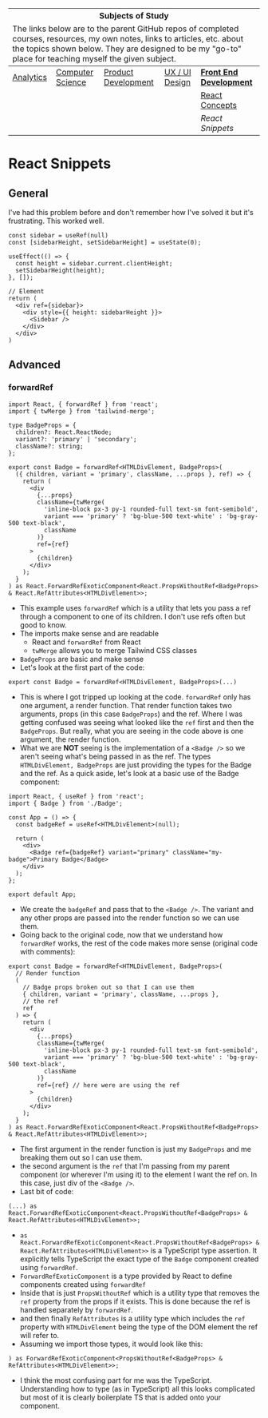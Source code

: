 <table>
    <thead>
        <tr>
            <th colspan="5" style="text-align: center;"><strong>Subjects of Study</strong></th>
        </tr>
        <tr>
            <td colspan="5">The links below are to the parent GitHub repos of completed courses, resources, my own notes, links to articles, etc. about the topics shown below. They are designed to be my "go-to" place for teaching myself the given subject.</td>
        </tr>
    </thead>
    <tbody>
        <tr>
            <td><a href="https://github.com/coolinmc6/analytics">Analytics</a></td>
            <td><a href="https://github.com/coolinmc6/CS-concepts">Computer Science</a></td>
            <td><a href="https://github.com/coolinmc6/design-ux-ui#product-design--development">Product Development</a></td>
            <td><a href="https://github.com/coolinmc6/design-ux-ui">UX / UI Design</a></td>
            <td><strong><a href="https://github.com/coolinmc6/front-end-dev">Front End Development</a></strong></td>
        </tr>
        <tr>
            <td></td>
            <td></td>
            <td></td>
            <td></td>
            <td><a href="https://github.com/coolinmc6/front-end-dev/blob/master/react/">React Concepts</a></td>
        </tr>
        <tr>
            <td></td>
            <td></td>
            <td></td>
            <td></td>
            <td><em>React Snippets</em></td>
        </tr>
    </tbody>
</table>


# React Snippets

## General
I've had this problem before and don't remember how I've solved it but it's frustrating. This worked
well.

```tsx
const sidebar = useRef(null)
const [sidebarHeight, setSidebarHeight] = useState(0);

useEffect(() => {
  const height = sidebar.current.clientHeight;
  setSidebarHeight(height);
}, []);

// Element
return (
  <div ref={sidebar}>
    <div style={{ height: sidebarHeight }}>
      <Sidebar />
    </div>
  </div>
)
```

## Advanced

### forwardRef

```tsx
import React, { forwardRef } from 'react';
import { twMerge } from 'tailwind-merge';

type BadgeProps = {
  children?: React.ReactNode;
  variant?: 'primary' | 'secondary';
  className?: string;
};

export const Badge = forwardRef<HTMLDivElement, BadgeProps>(
  ({ children, variant = 'primary', className, ...props }, ref) => {
    return (
      <div
        {...props}
        className={twMerge(
          'inline-block px-3 py-1 rounded-full text-sm font-semibold',
          variant === 'primary' ? 'bg-blue-500 text-white' : 'bg-gray-500 text-black',
          className
        )}
        ref={ref}
      >
        {children}
      </div>
    );
  }
) as React.ForwardRefExoticComponent<React.PropsWithoutRef<BadgeProps> & React.RefAttributes<HTMLDivElement>>;
```
- This example uses `forwardRef` which is a utility that lets you pass a ref through a component to one
of its children. I don't use refs often but good to know.
- The imports make sense and are readable
  - React and `forwardRef` from React
  - `twMerge` allows you to merge Tailwind CSS classes
- `BadgeProps` are basic and make sense
- Let's look at the first part of the code:

```tsx
export const Badge = forwardRef<HTMLDivElement, BadgeProps>(...)
```
- This is where I got tripped up looking at the code. `forwardRef` only has one argument, a render function.
That render function takes two arguments, props (in this case `BadgeProps`) and the ref. Where I was getting
confused was seeing what looked like the `ref` first and then the `BadgeProps`. But really, what you are seeing
in the code above is one argument, the render function.
- What we are **NOT** seeing is the implementation of a `<Badge />` so we aren't seeing what's being passed in
as the ref. The types `HTMLDivElement, BadgeProps` are just providing the types for the Badge and the ref. As a
quick aside, let's look at a basic use of the Badge component:

```tsx
import React, { useRef } from 'react';
import { Badge } from './Badge';

const App = () => {
  const badgeRef = useRef<HTMLDivElement>(null);

  return (
    <div>
      <Badge ref={badgeRef} variant="primary" className="my-badge">Primary Badge</Badge>
    </div>
  );
};

export default App;
```
- We create the `badgeRef` and pass that to the `<Badge />`. The variant and any other props are passed
into the render function so we can use them.
- Going back to the original code, now that we understand how `forwardRef` works, the rest of the code makes
more sense (original code with comments):

```tsx
export const Badge = forwardRef<HTMLDivElement, BadgeProps>(
  // Render function
  (
    // Badge props broken out so that I can use them
    { children, variant = 'primary', className, ...props },
    // the ref
    ref
  ) => {
    return (
      <div
        {...props}
        className={twMerge(
          'inline-block px-3 py-1 rounded-full text-sm font-semibold',
          variant === 'primary' ? 'bg-blue-500 text-white' : 'bg-gray-500 text-black',
          className
        )}
        ref={ref} // here were are using the ref
      >
        {children}
      </div>
    );
  }
) as React.ForwardRefExoticComponent<React.PropsWithoutRef<BadgeProps> & React.RefAttributes<HTMLDivElement>>;
```
- The first argument in the render function is just my `BadgeProps` and me breaking them out so I can use them.
- the second argument is the `ref` that I'm passing from my parent component (or wherever I'm using it) to the
element I want the ref on. In this case, just div of the `<Badge />`.
- Last bit of code:

```tsx
(...) as React.ForwardRefExoticComponent<React.PropsWithoutRef<BadgeProps> & React.RefAttributes<HTMLDivElement>>;
```
- `as React.ForwardRefExoticComponent<React.PropsWithoutRef<BadgeProps> & React.RefAttributes<HTMLDivElement>>`
is a TypeScript type assertion. It explicitly tells TypeScript the exact type of the `Badge` component created 
using `forwardRef`.
- `ForwardRefExoticComponent` is a type provided by React to define components created using `forwardRef`
- Inside that is just `PropsWithoutRef` which is a utility type that removes the `ref` property from the props
if it exists. This is done because the ref is handled separately by `forwardRef`.
- and then finally `RefAttributes` is a utility type which includes the `ref` property with `HTMLDivElement` being
the type of the DOM element the ref will refer to.
- Assuming we import those types, it would look like this:

```tsx
) as ForwardRefExoticComponent<PropsWithoutRef<BadgeProps> & RefAttributes<HTMLDivElement>>;
```
- I think the most confusing part for me was the TypeScript. Understanding how to type (as in TypeScript) all this
looks complicated but most of it is clearly boilerplate TS that is added onto your component. 